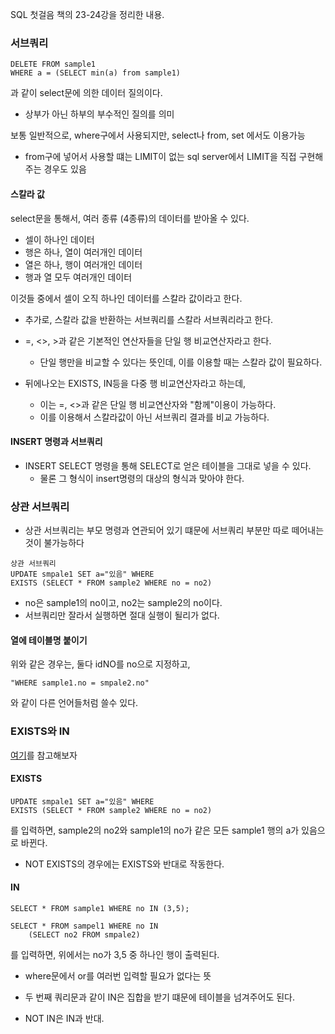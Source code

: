 SQL 첫걸음 책의 23-24강을 정리한 내용.

### 서브쿼리
```
DELETE FROM sample1
WHERE a = (SELECT min(a) from sample1)
```
과 같이 select문에 의한 데이터 질의이다.

- 상부가 아닌 하부의 부수적인 질의를 의미

보통 일반적으로, where구에서 사용되지만, select나 from, set 에서도 이용가능
- from구에 넣어서 사용할 떄는 LIMIT이 없는 sql server에서 LIMIT을 직접 구현해주는 경우도 있음

#### 스칼라 값
select문을 통해서, 여러 종류 (4종류)의 데이터를 받아올 수 있다.
- 셀이 하나인 데이터
- 행은 하나, 열이 여러개인 데이터
- 열은 하나, 행이 여러개인 데이터
- 행과 열 모두 여러개인 데이터

이것들 중에서 셀이 오직 하나인 데이터를 스칼라 값이라고 한다.
- 추가로, 스칼라 값을 반환하는 서브쿼리를 스칼라 서브쿼리라고 한다.

- =, <>, >과 같은 기본적인 연산자들을 단일 행 비교연산자라고 한다.
	- 단일 행만을 비교할 수 있다는 뜻인데, 이를 이용할 때는 스칼라 값이 필요하다.
- 뒤에나오는 EXISTS, IN등을 다중 행 비교연산자라고 하는데,
	- 이는 =, <>과 같은 단일 행 비교연산자와 "함께"이용이 가능하다.
	- 이를 이용해서 스칼라값이 아닌 서브쿼리 결과를 비교 가능하다.
	
#### INSERT 명령과 서브쿼리
- INSERT SELECT 명령을 통해 SELECT로 얻은 테이블을 그대로 넣을 수 있다.
	- 물론 그 형식이 insert명령의 대상의 형식과 맞아야 한다.
	
### 상관 서브쿼리
- 상관 서브쿼리는 부모 명령과 연관되어 있기 떄문에 서브쿼리 부분만 따로 떼어내는 것이 불가능하다
```
상관 서브쿼리
UPDATE smpale1 SET a="있음" WHERE
EXISTS (SELECT * FROM sample2 WHERE no = no2)
```
- no은 sample1의 no이고, no2는 sample2의 no이다.
- 서브쿼리만 잘라서 실행하면 절대 실행이 될리가 없다.

#### 열에 테이블명 붙이기
위와 같은 경우는, 둘다 idNO를 no으로 지정하고,  
```
"WHERE sample1.no = smpale2.no"
```
와 같이 다른 언어들처럼 쓸수 있다.

### EXISTS와 IN
[여기](https://doorbw.tistory.com/222)를 참고해보자

#### EXISTS
```
UPDATE smpale1 SET a="있음" WHERE
EXISTS (SELECT * FROM sample2 WHERE no = no2)
```
를 입력하면, sample2의 no2와 sample1의 no가 같은 모든 sample1 행의
a가 있음으로 바뀐다.

- NOT EXISTS의 경우에는 EXISTS와 반대로 작동한다.

#### IN
```
SELECT * FROM sample1 WHERE no IN (3,5);

SELECT * FROM sampel1 WHERE no IN
	(SELECT no2 FROM smpale2)
```
를 입력하면, 위에서는 no가 3,5 중 하나인 행이 출력된다.
- where문에서 or를 여러번 입력할 필요가 없다는 뜻
- 두 번째 쿼리문과 같이 IN은 집합을 받기 떄문에 테이블을 넘겨주어도 된다.

- NOT IN은 IN과 반대.